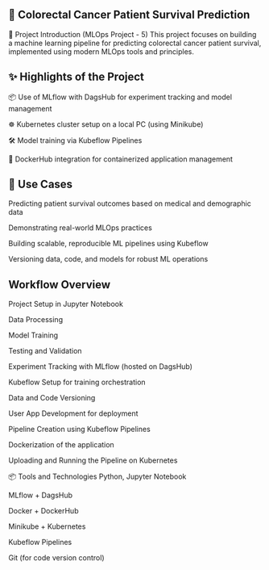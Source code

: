 ## 🧬 Colorectal Cancer Patient Survival Prediction
📄 Project Introduction (MLOps Project - 5)
This project focuses on building a machine learning pipeline for predicting colorectal cancer patient survival, implemented using modern MLOps tools and principles.

## ✨ Highlights of the Project
📦 Use of MLflow with DagsHub for experiment tracking and model management

☸️ Kubernetes cluster setup on a local PC (using Minikube)

🛠️ Model training via Kubeflow Pipelines

🐳 DockerHub integration for containerized application management



## 🧩 Use Cases
Predicting patient survival outcomes based on medical and demographic data

Demonstrating real-world MLOps practices

Building scalable, reproducible ML pipelines using Kubeflow

Versioning data, code, and models for robust ML operations

## Workflow Overview
Project Setup in Jupyter Notebook

Data Processing

Model Training

Testing and Validation

Experiment Tracking with MLflow (hosted on DagsHub)

Kubeflow Setup for training orchestration

Data and Code Versioning

User App Development for deployment

Pipeline Creation using Kubeflow Pipelines

Dockerization of the application

Uploading and Running the Pipeline on Kubernetes

📦 Tools and Technologies
Python, Jupyter Notebook

MLflow + DagsHub

Docker + DockerHub

Minikube + Kubernetes

Kubeflow Pipelines

Git (for code version control)


